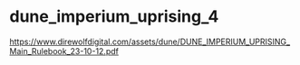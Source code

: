 # dune_imperium_uprising_4

https://www.direwolfdigital.com/assets/dune/DUNE_IMPERIUM_UPRISING_Main_Rulebook_23-10-12.pdf
